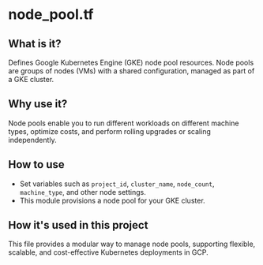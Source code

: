 # node_pool.tf

## What is it?
Defines Google Kubernetes Engine (GKE) node pool resources. Node pools are groups of nodes (VMs) with a shared configuration, managed as part of a GKE cluster.

## Why use it?
Node pools enable you to run different workloads on different machine types, optimize costs, and perform rolling upgrades or scaling independently.

## How to use
- Set variables such as `project_id`, `cluster_name`, `node_count`, `machine_type`, and other node settings.
- This module provisions a node pool for your GKE cluster.

## How it's used in this project
This file provides a modular way to manage node pools, supporting flexible, scalable, and cost-effective Kubernetes deployments in GCP.
